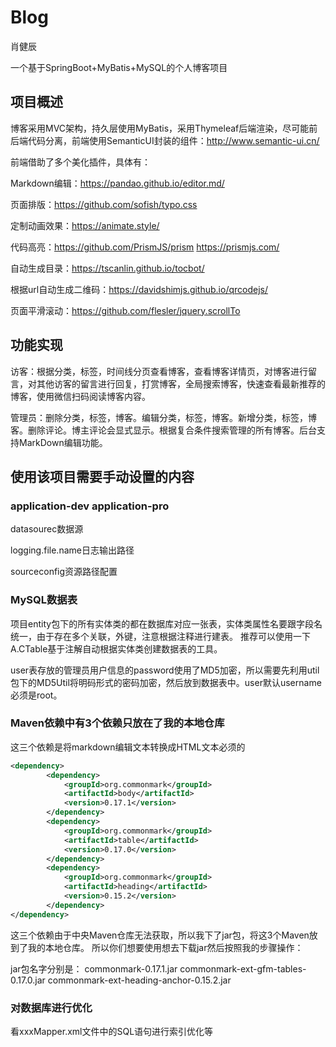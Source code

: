 # Blog
肖健辰

一个基于SpringBoot+MyBatis+MySQL的个人博客项目

## 项目概述

博客采用MVC架构，持久层使用MyBatis，采用Thymeleaf后端渲染，尽可能前后端代码分离，前端使用SemanticUI封装的组件：http://www.semantic-ui.cn/

前端借助了多个美化插件，具体有：

Markdown编辑：https://pandao.github.io/editor.md/

页面排版：https://github.com/sofish/typo.css

定制动画效果：https://animate.style/

代码高亮：https://github.com/PrismJS/prism   https://prismjs.com/

自动生成目录：https://tscanlin.github.io/tocbot/

根据url自动生成二维码：https://davidshimjs.github.io/qrcodejs/

页面平滑滚动：https://github.com/flesler/jquery.scrollTo


## 功能实现

访客：根据分类，标签，时间线分页查看博客，查看博客详情页，对博客进行留言，对其他访客的留言进行回复，打赏博客，全局搜索博客，快速查看最新推荐的博客，使用微信扫码阅读博客内容。

管理员：删除分类，标签，博客。编辑分类，标签，博客。新增分类，标签，博客。删除评论。博主评论会显式显示。根据复合条件搜索管理的所有博客。后台支持MarkDown编辑功能。

## 使用该项目需要手动设置的内容

### application-dev application-pro

datasourec数据源

logging.file.name日志输出路径

sourceconfig资源路径配置


### MySQL数据表

项目entity包下的所有实体类的都在数据库对应一张表，实体类属性名要跟字段名统一，由于存在多个关联，外键，注意根据注释进行建表。
推荐可以使用一下A.CTable基于注解自动根据实体类创建数据表的工具。

user表存放的管理员用户信息的password使用了MD5加密，所以需要先利用util包下的MD5Util将明码形式的密码加密，然后放到数据表中。user默认username必须是root。


### Maven依赖中有3个依赖只放在了我的本地仓库
这三个依赖是将markdown编辑文本转换成HTML文本必须的

```xml
<dependency>
        <dependency>
            <groupId>org.commonmark</groupId>
            <artifactId>body</artifactId>
            <version>0.17.1</version>
        </dependency>
        <dependency>
            <groupId>org.commonmark</groupId>
            <artifactId>table</artifactId>
            <version>0.17.0</version>
        </dependency>
        <dependency>
            <groupId>org.commonmark</groupId>
            <artifactId>heading</artifactId>
            <version>0.15.2</version>
        </dependency>
</dependency>
```
这三个依赖由于中央Maven仓库无法获取，所以我下了jar包，将这3个Maven放到了我的本地仓库。
所以你们想要使用想去下载jar然后按照我的步骤操作：

jar包名字分别是：
commonmark-0.17.1.jar
commonmark-ext-gfm-tables-0.17.0.jar
commonmark-ext-heading-anchor-0.15.2.jar

### 对数据库进行优化

看xxxMapper.xml文件中的SQL语句进行索引优化等




